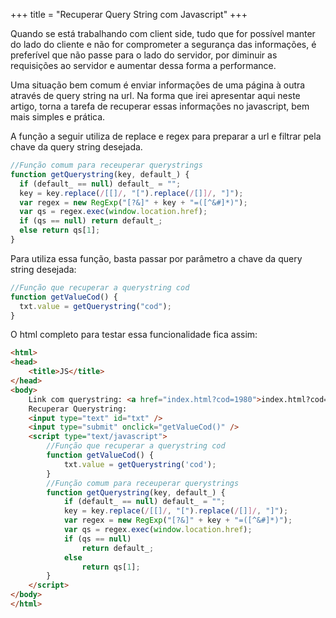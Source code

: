 +++
title = "Recuperar Query String com Javascript"
+++

Quando se está trabalhando com client side, tudo que for possível manter do lado do cliente e não for comprometer a segurança das informações, é preferível que não passe para o lado do servidor, por diminuir as requisições ao servidor e aumentar dessa forma a performance.

Uma situação bem comum é enviar informações de uma página à outra através de query string na url. Na forma que irei apresentar aqui neste artigo, torna a tarefa de recuperar essas informações no javascript, bem mais simples e prática.

A função a seguir utiliza de replace e regex para preparar a url e filtrar pela chave da query string desejada.

```js
//Função comum para receuperar querystrings
function getQuerystring(key, default_) {
  if (default_ == null) default_ = "";
  key = key.replace(/[[]/, "[").replace(/[]]/, "]");
  var regex = new RegExp("[?&]" + key + "=([^&#]*)");
  var qs = regex.exec(window.location.href);
  if (qs == null) return default_;
  else return qs[1];
}
```

Para utiliza essa função, basta passar por parâmetro a chave da query string desejada:

```js
//Função que recuperar a querystring cod
function getValueCod() {
  txt.value = getQuerystring("cod");
}
```

O html completo para testar essa funcionalidade fica assim:

```html
<html>
<head>
    <title>JS</title>
</head>
<body>
    Link com querystring: <a href="index.html?cod=1980">index.html?cod=1980</a></p>
    Recuperar Querystring:
    <input type="text" id="txt" />
    <input type="submit" onclick="getValueCod()" />
    <script type="text/javascript">
        //Função que recuperar a querystring cod
        function getValueCod() {
            txt.value = getQuerystring('cod');
        }
        //Função comum para receuperar querystrings
        function getQuerystring(key, default_) {
            if (default_ == null) default_ = "";
            key = key.replace(/[[]/, "[").replace(/[]]/, "]");
            var regex = new RegExp("[?&]" + key + "=([^&#]*)");
            var qs = regex.exec(window.location.href);
            if (qs == null)
                return default_;
            else
                return qs[1];
        }
    </script>
</body>
</html>
```

